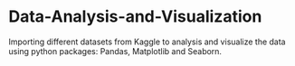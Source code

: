 # Data-Analysis-and-Visualization
Importing different datasets from Kaggle to analysis and visualize the data using python packages: Pandas, Matplotlib and Seaborn.
